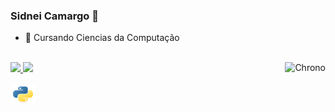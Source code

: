 ### Sidnei Camargo 👋

- 🌱 Cursando Ciencias da Computação
<div style="display: inline_block"><br>
  <img align="right" alt="Chrono" src="![LegitimateDelectableJaguar-size_restricted](https://user-images.githubusercontent.com/86209945/172026510-e3fd65e9-9463-4d38-b936-c1095f3e3c4a.gif)">
</div>
<div>
	<a href="https://github.com/sidneicamargo">
	<img height="180cm" src="https://github-readme-stats.vercel.app/api?username=sidneicamargo&show_icons=true&theme=dracula&include_all_commits=true&count_private=true"/>
	<img height="160cm" src="https://github-readme-stats.vercel.app/api/top-langs/?username=sidneicamargo&layout=compact&langs_count=16&theme=dracula"/>
</div>
<div style="display: inline_block"><br>
	<img align="center" alt="Sidnei-Python" height="30" width="40" src="https://raw.githubusercontent.com/devicons/devicon/master/icons/python/python-original.svg">
</div>

